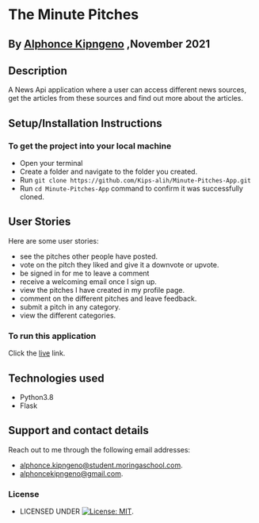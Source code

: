 # The Minute Pitches

## By [Alphonce Kipngeno](https://github.com/Kips-alih) ,November 2021

## Description

A News Api application where a user can access different news sources, get the articles from these sources and find out more about the articles.

## Setup/Installation Instructions

### To get the project into your local machine

* Open your terminal
* Create a folder and navigate to the folder you created.
* Run `git clone https://github.com/Kips-alih/Minute-Pitches-App.git`
* Run `cd Minute-Pitches-App` command to confirm it was successfully cloned.

## User Stories

Here are some user stories:

* see the pitches other people have posted.
* vote on the pitch they liked and give it a downvote or upvote.
* be signed in for me to leave a comment
* receive a welcoming email once I sign up.
* view the pitches I have created in my profile page.
* comment on the different pitches and leave feedback.
* submit a pitch in any category.
* view the different categories.

### To run this application

 Click the [live](https://the-minute-pitches.herokuapp.com/) link.

## Technologies used

* Python3.8
* Flask

## Support and contact details

Reach out to me through the following email addresses:

* alphonce.kipngeno@student.moringaschool.com.
* alphoncekipngeno@gmail.com.

### License

* LICENSED UNDER  [![License: MIT](https://img.shields.io/badge/License-MIT-yellow.svg)](LICENSE).
